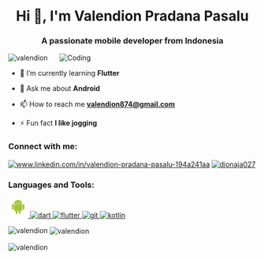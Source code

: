 <h1 align="center">Hi 👋, I'm Valendion Pradana Pasalu</h1>
<h3 align="center">A passionate mobile developer from Indonesia</h3>
<img align="right" alt="Coding" width="400" src="https://miro.medium.com/max/1360/1*zVnWJtyGOX_kUIDm6ccCfQ.gif")

<p align="left"> <img src="https://komarev.com/ghpvc/?username=valendion&label=Profile%20views&color=0e75b6&style=flat" alt="valendion" /> </p>

- 🌱 I’m currently learning **Flutter**

- 💬 Ask me about **Android**

- 📫 How to reach me **valendion874@gmail.com**

- ⚡ Fun fact **I like jogging**

<h3 align="left">Connect with me:</h3>
<p align="left">
<a href="https://linkedin.com/in/www.linkedin.com/in/valendion-pradana-pasalu-194a241aa" target="blank"><img align="center" src="https://raw.githubusercontent.com/rahuldkjain/github-profile-readme-generator/master/src/images/icons/Social/linked-in-alt.svg" alt="www.linkedin.com/in/valendion-pradana-pasalu-194a241aa" height="30" width="40" /></a>
<a href="https://instagram.com/dionaja027" target="blank"><img align="center" src="https://raw.githubusercontent.com/rahuldkjain/github-profile-readme-generator/master/src/images/icons/Social/instagram.svg" alt="dionaja027" height="30" width="40" /></a>
</p>

<h3 align="left">Languages and Tools:</h3>
<p align="left"> <a href="https://developer.android.com" target="_blank" rel="noreferrer"> <img src="https://raw.githubusercontent.com/devicons/devicon/master/icons/android/android-original-wordmark.svg" alt="android" width="40" height="40"/> </a> <a href="https://dart.dev" target="_blank" rel="noreferrer"> <img src="https://www.vectorlogo.zone/logos/dartlang/dartlang-icon.svg" alt="dart" width="40" height="40"/> </a> <a href="https://flutter.dev" target="_blank" rel="noreferrer"> <img src="https://www.vectorlogo.zone/logos/flutterio/flutterio-icon.svg" alt="flutter" width="40" height="40"/> </a> <a href="https://git-scm.com/" target="_blank" rel="noreferrer"> <img src="https://www.vectorlogo.zone/logos/git-scm/git-scm-icon.svg" alt="git" width="40" height="40"/> </a> <a href="https://kotlinlang.org" target="_blank" rel="noreferrer"> <img src="https://www.vectorlogo.zone/logos/kotlinlang/kotlinlang-icon.svg" alt="kotlin" width="40" height="40"/> </a> </p>

<p><img align="left" src="https://github-readme-stats.vercel.app/api/top-langs?username=valendion&show_icons=true&locale=en&layout=compact" alt="valendion" /></p>

<p>&nbsp;<img align="center" src="https://github-readme-stats.vercel.app/api?username=valendion&show_icons=true&locale=en" alt="valendion" /></p>

<p><img align="center" src="https://github-readme-streak-stats.herokuapp.com/?user=valendion&" alt="valendion" /></p>
